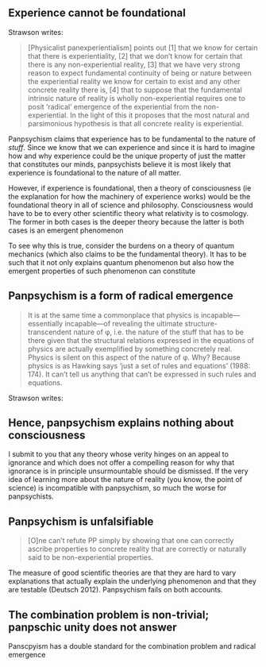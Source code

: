 ## Experience cannot be foundational

Strawson writes:

> [Physicalist panexperientialism] points out [1] that we know for certain that there is experientiality, [2] that we don’t know for certain that there is any non-experiential reality, [3] that we have very strong reason to expect fundamental continuity of being or nature between the experiential reality we know for certain to exist and any other concrete reality there is, [4] that to suppose that the fundamental intrinsic nature of reality is wholly non-experiential requires one to posit ‘radical’ emergence of the experiential from the non-experiential. In the light of this it proposes that the most natural and parsimonious hypothesis is that all concrete reality is experiential.

Panpsychism claims that experience has to be fundamental to the nature of *stuff*. Since we know that we can experience and since it is hard to imagine how and why experience could be the unique property of just the matter that constitutes our minds, panpsychists believe it is most likely that experience is foundational to the nature of all matter.

However, if experience is foundational, then a theory of consciousness (ie the explanation for how the machinery of experience works) would be the foundational theory in all of science and philosophy. Consciousness would have to be to every other scientific theory what relativity is to cosmology. The former in both cases is the deeper theory because the latter is both cases is an emergent phenomenon 

To see why this is true, consider the burdens on a theory of quantum mechanics (which also claims to be the fundamental theory). It has to be such that it not only explains quantum phenomenon but also how the emergent properties of such phenomenon can constitute



## Panpsychism is a form of radical emergence

> It is at the same time a commonplace that physics is incapable—essentially incapable—of revealing the ultimate structure-transcendent nature of φ, i.e. the nature of the stuff that has to be there given that the structural relations expressed in the equations of physics are actually
> exemplified by something concretely real. Physics is silent on this aspect of the nature of φ. Why? Because physics is as Hawking says ‘just a set of rules and equations’ (1988: 174). It can’t tell us anything that can’t be expressed in such rules and equations.

Strawson writes:



## Hence, panpsychism explains nothing about consciousness

I submit to you that any theory whose verity hinges on an appeal to ignorance and which does not offer a compelling reason for why that ignorance is in principle unsurmountable should be dismissed. If the very idea of learning more about the nature of reality (you know, the point of science) is incompatible with panpsychism, so much the worse for panpsychists.

## Panpsychism is unfalsifiable

> [O]ne can’t refute PP simply by showing that one can correctly ascribe properties to concrete reality that are correctly or naturally said to be non-experiential properties.



The measure of good scientific theories are that they are hard to vary explanations that actually explain the underlying phenomenon and that they are testable (Deutsch 2012). Panpsychism fails on both accounts. 

## The combination problem is non-trivial; panpschic unity does not answer

Panscpyism has a double standard for the combination problem and radical emergence

## 